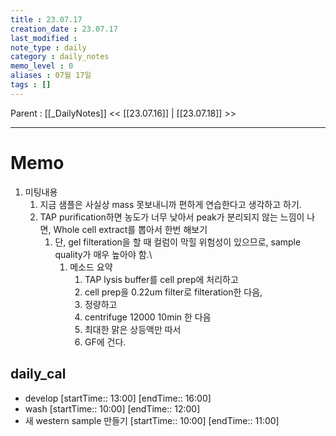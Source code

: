 ```yaml
---
title : 23.07.17
creation_date : 23.07.17
last_modified :
note_type : daily
category : daily_notes
memo_level : 0
aliases : 07월 17일
tags : []
---
```

Parent : [[_DailyNotes]]
<< [[23.07.16]] | [[23.07.18]] >>

---
# Memo

1.  미팅내용
	1. 지금 샘플은 사실상 mass 못보내니까 편하게 연습한다고 생각하고 하기.
	2. TAP purification하면 농도가 너무 낮아서 peak가 분리되지 않는 느낌이 나면, Whole cell extract를 뽑아서 한번 해보기
		1. 단, gel filteration을 할 때 컬럼이 막힐 위험성이 있으므로, sample quality가 매우 높아야 함.\
			1. 메소드 요약
				1. TAP lysis buffer를 cell prep에 처리하고
				2. cell prep을 0.22um filter로 filteration한 다음,
				3. 정량하고
				4. centrifuge 12000 10min 한 다음
				5. 최대한 맑은 상등액만 따서
				6. GF에 건다.

## daily_cal
-  develop [startTime:: 13:00]  [endTime:: 16:00]
-  wash [startTime:: 10:00]  [endTime:: 12:00]
-  새 western sample 만들기 [startTime:: 10:00]  [endTime:: 11:00]
